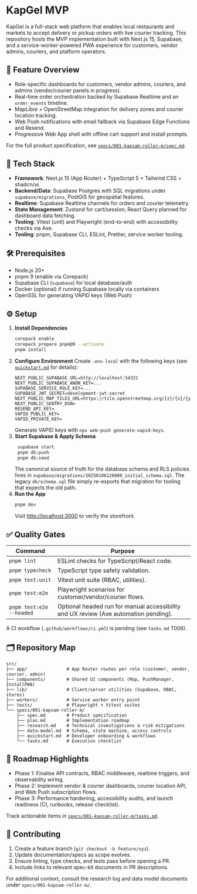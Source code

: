 # KapGel MVP

KapGel is a full-stack web platform that enables local restaurants and markets to accept delivery or pickup orders with live courier tracking. This repository hosts the MVP implementation built with Next.js 15, Supabase, and a service-worker-powered PWA experience for customers, vendor admins, couriers, and platform operators.

## 🚀 Feature Overview

- Role-specific dashboards for customers, vendor admins, couriers, and admins (vendor/courier panels in progress).
- Real-time order orchestration backed by Supabase Realtime and an `order_events` timeline.
- MapLibre + OpenStreetMap integration for delivery zones and courier location tracking.
- Web Push notifications with email fallback via Supabase Edge Functions and Resend.
- Progressive Web App shell with offline cart support and install prompts.

For the full product specification, see [`specs/001-kapsam-roller-m/spec.md`](specs/001-kapsam-roller-m/spec.md).

## 🧱 Tech Stack

- **Framework**: Next.js 15 (App Router) + TypeScript 5 + Tailwind CSS + shadcn/ui.
- **Backend/Data**: Supabase Postgres with SQL migrations under `supabase/migrations`, PostGIS for geospatial features.
- **Realtime**: Supabase Realtime channels for orders and courier telemetry.
- **State Management**: Zustand for cart/session; React Query planned for dashboard data fetching.
- **Testing**: Vitest (unit) and Playwright (end-to-end) with accessibility checks via Axe.
- **Tooling**: pnpm, Supabase CLI, ESLint, Prettier, service worker tooling.

## 🛠️ Prerequisites

- Node.js 20+
- pnpm 9 (enable via Corepack)
- Supabase CLI (`supabase`) for local database/auth
- Docker (optional) if running Supabase locally via containers
- OpenSSL for generating VAPID keys (Web Push)

## ⚙️ Setup

1. **Install Dependencies**
   ```bash
   corepack enable
   corepack prepare pnpm@9 --activate
   pnpm install
   ```
2. **Configure Environment**
   Create `.env.local` with the following keys (see [`quickstart.md`](specs/001-kapsam-roller-m/quickstart.md) for details):
   ```env
   NEXT_PUBLIC_SUPABASE_URL=http://localhost:54321
   NEXT_PUBLIC_SUPABASE_ANON_KEY=...
   SUPABASE_SERVICE_ROLE_KEY=...
   SUPABASE_JWT_SECRET=development-jwt-secret
   NEXT_PUBLIC_MAP_TILES_URL=https://tile.openstreetmap.org/{z}/{x}/{y}.png
   NEXT_PUBLIC_SENTRY_DSN=
   RESEND_API_KEY=
   VAPID_PUBLIC_KEY=
   VAPID_PRIVATE_KEY=
   ```
   Generate VAPID keys with `npx web-push generate-vapid-keys`.
3. **Start Supabase & Apply Schema**
   ```bash
    supabase start
    pnpm db:push
    pnpm db:seed
    ```
   The canonical source of truth for the database schema and RLS policies lives in `supabase/migrations/20250106120000_initial_schema.sql`. The legacy `db/schema.sql` file simply re-exports that migration for tooling that expects the old path.
4. **Run the App**
   ```bash
   pnpm dev
   ```
   Visit [http://localhost:3000](http://localhost:3000) to verify the storefront.

## ✅ Quality Gates

| Command | Purpose |
| --- | --- |
| `pnpm lint` | ESLint checks for TypeScript/React code. |
| `pnpm typecheck` | TypeScript type safety validation. |
| `pnpm test:unit` | Vitest unit suite (RBAC, utilities). |
| `pnpm test:e2e` | Playwright scenarios for customer/vendor/courier flows. |
| `pnpm test:e2e --headed` | Optional headed run for manual accessibility and UX review (Axe automation pending). |

A CI workflow (`.github/workflows/ci.yml`) is pending (see `tasks.md` T008).

## 🗂️ Repository Map

```
src/
├── app/               # App Router routes per role (customer, vendor, courier, admin)
├── components/        # Shared UI components (Map, PushManager, InstallPWA)
├── lib/               # Client/server utilities (Supabase, RBAC, stores)
├── workers/           # Service worker entry point
├── tests/             # Playwright + Vitest suites
└── specs/001-kapsam-roller-m/
    ├── spec.md        # Product specification
    ├── plan.md        # Implementation roadmap
    ├── research.md    # Technical investigations & risk mitigations
    ├── data-model.md  # Schema, state machine, access controls
    ├── quickstart.md  # Developer onboarding & workflows
    └── tasks.md       # Execution checklist
```

## 🧭 Roadmap Highlights

- Phase 1: Finalise API contracts, RBAC middleware, realtime triggers, and observability wiring.
- Phase 2: Implement vendor & courier dashboards, courier location API, and Web Push subscription flows.
- Phase 3: Performance hardening, accessibility audits, and launch readiness (CI, runbooks, release checklist).

Track actionable items in [`specs/001-kapsam-roller-m/tasks.md`](specs/001-kapsam-roller-m/tasks.md).

## 🤝 Contributing

1. Create a feature branch (`git checkout -b feature/xyz`).
2. Update documentation/specs as scope evolves.
3. Ensure linting, type checks, and tests pass before opening a PR.
4. Include links to relevant spec-kit documents in PR descriptions.

For additional context, consult the research log and data model documents under `specs/001-kapsam-roller-m/`.
